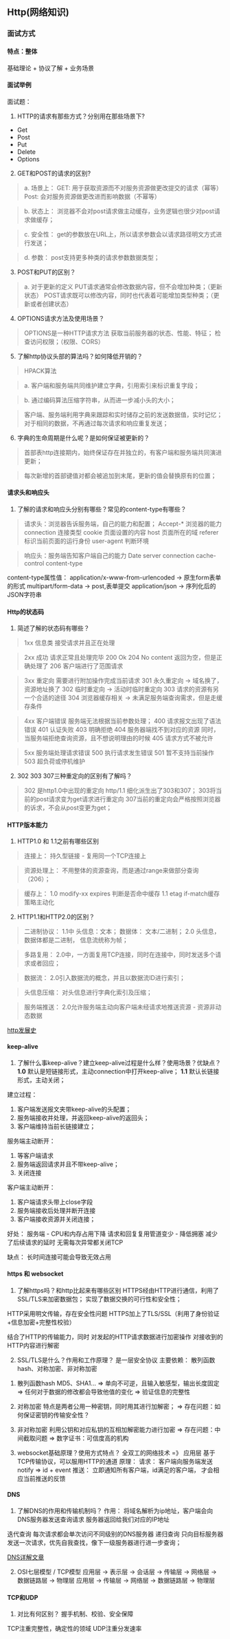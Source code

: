 ## Http(网络知识)

### 面试方式
#### 特点：整体
基础理论 + 协议了解 + 业务场景

#### 面试举例
面试题：

1. HTTP的请求有那些方式？分别用在那些场景下?
* Get
* Post
* Put
* Delete
* Options

2. GET和POST的请求的区别?

>a. 场景上：
GET: 用于获取资源而不对服务资源做更改提交的请求（幂等）
Post: 会对服务资源做更改进而影响数据（不幂等）

>b. 状态上：
浏览器不会对post请求做主动缓存，业务逻辑也很少对post请求做缓存；

>c. 安全性：
get的参数放在URL上，所以请求参数会以请求路径明文方式进行发送；

>d. 参数：
post支持更多种类的请求参数数据类型；

3. POST和PUT的区别？

>a. 对于更新的定义
PUT请求通常会修改数据内容，但不会增加种类；（更新状态）
POST请求既可以修改内容，同时也代表着可能增加类型种类；（更新或者创建状态）

4. OPTIONS请求方法及使用场景？

>OPTIONS是一种HTTP请求方法
获取当前服务器的状态、性能、特征；
检查访问权限；（权限、CORS）

5. 了解http协议头部的算法吗？如何降低开销的？

>HPACK算法

>a. 客户端和服务端共同维护建立字典，引用索引来标识重复字段；

>b. 通过编码算法压缩字符串，从而进一步减小头的大小；

>客户端、服务端利用字典来跟踪和实时储存之前的发送数据值，实时记忆；
对于相同的数据，不再通过每次请求和响应重复发送；

6. 字典的生命周期是什么呢？是如何保证被更新的？

>首部表http连接期内，始终保证存在并独立的，有客户端和服务端共同演进更新；

>每次新增的首部键值对都会被追加到末尾，更新的值会替换原有的位置；

#### 请求头和响应头
1. 了解的请求和响应头分别有哪些？常见的content-type有哪些？

>请求头：浏览器告诉服务端，自己的能力和配置；
Accept-* 浏览器的能力
connection 连接类型
cookie 页面设置的内容
host 页面所在的域
referer 标识当前页面的运行身份
user-agent 判断环境

>响应头：服务端告知客户端自己的能力
Date server connection cache-control content-type

content-type属性值：
application/x-www-from-urlencoded -> 原生form表单的形式
multipart/form-data -> post,表单提交
application/json -> 序列化后的JSON字符串

#### Http的状态码
1. 简述了解的状态码有哪些？

>1xx 信息类 接受请求并且正在处理

>2xx 成功 请求正常且处理完毕
  200 Ok
  204 No content 返回为空，但是正确处理了
  206 客户端进行了范围请求

>3xx 重定向 需要进行附加操作完成当前请求
  301 永久重定向 -> 域名换了，资源地址换了
  302 临时重定向 -> 活动时临时重定向
  303 请求的资源有另一个合适的途径
  304 浏览器缓存相关 -> 未满足服务端查询需求，但是走缓存条件

>4xx 客户端错误 服务端无法根据当前参数处理；
  400 请求报文出现了语法错误
  401 认证失败
  403 明确拒绝
  404 服务器端找不到对应的资源 同时，当服务端拒绝查询资源，且不想说明理由的时候
  405 请求方式不被允许

>5xx 服务端处理请求错误
  500 执行请求发生错误
  501 暂不支持当前操作
  503 超负荷或停机维护

2. 302 303 307三种重定向的区别有了解吗？

>302 是http1.0中出现的重定向
    http/1.1 细化派生出了303和307；
      303将当前的post请求变为get请求进行重定向
      307当前的重定向会严格按照浏览器的诉求，不会从post变更为get；

#### HTTP版本能力
1. HTTP1.0 和 1.1之前有哪些区别

>连接上：
持久型链接 - 复用同一个TCP连接上

>资源处理上：
不用整体的资源查询，而是通过range来做部分查询（206）；

>缓存上：
1.0 modify-xx expires 判断是否命中缓存
1.1 etag if-match缓存策略主动化

2. HTTP1.1和HTTP2.0的区别？

>二进制协议：
1.1中 头信息：文本； 数据体： 文本/二进制；
2.0 头信息，数据体都是二进制， 信息流统称为帧；

>多路复用：
2.0中，一方面复用TCP连接，同时在连接中，同时发送多个请求或者回应；

>数据流：
2.0引入数据流的概念，并且以数据流ID进行索引；

>头信息压缩：
对头信息进行字典化索引及压缩；

>服务端推送：
2.0允许服务端主动向客户端未经请求地推送资源 - 资源非动态数据

[http发展史](https://juejin.cn/post/7079936383925616653?searchId=20240406032619A5449887790A98D607F5)

#### keep-alive
1. 了解什么事keep-alive？建立keep-alive过程是什么样？使用场景？优缺点？
**1.0** 默认是短链接形式，主动connection中打开keep-alive；
**1.1** 默认长链接形式，主动关闭；

建立过程：
  1) 客户端发送报文夹带keep-alive的头配置；
  2) 服务端接收并处理，并返回keep-alive的返回头；
  3) 客户端维持当前长链接建立；

服务端主动断开：
  1) 等客户端请求
  2) 服务端返回请求并且不带keep-alive；
  3) 关闭连接

客户端主动断开：
  1) 客户端请求头带上close字段
  2) 服务端接收后处理并断开连接
  3) 客户端接收资源并关闭连接；

好处：
  服务端 - CPU和内存占用下降
  请求和回复复用管道变少 - 降低拥塞
  减少了后续请求的延时
  无需每次异常都关闭TCP

缺点：
  长时间连接可能会导致无效占用

#### https 和 websocket
1. 了解https吗？和http比起来有哪些区别
HTTPS经由HTTP进行通信，利用了SSL/TLS来加密数据包；
实现了数据交换的可行性和安全性；

HTTP采用明文传输，存在安全性问题
HTTPS加上了TLS/SSL（利用了身份验证+信息加密+完整性校验）

结合了HTTP的传输能力，同时
  对发起的HTTP请求数据进行加密操作
  对接收到的HTTP内容进行解密

2. SSL/TLS是什么？作用和工作原理？
是一层安全协议
主要依赖： 散列函数hash、对称加密、非对称加密
  1) 散列函数hash
  MD5、SHA1... => 单向不可逆，且输入敏感型，输出长度固定 => 任何对于数据的修改都会导致他值的变化 => 验证信息的完整性

  2) 对称加密
  特点是两者公用一种密钥，同时用其进行加解密；
    => 存在问题：如何保证密钥的传输安全性？

  3) 非对称加密
  利用公钥和对应私钥的互相加解密能力进行加密
    => 存在问题：中间截取问题
    => 数字证书：可信度高的机构

3. websocket基础原理？使用方式特点？
全双工的网络技术 =》 应用层
基于TCP传输协议，可以服用HTTP的通道
原理：
  请求： 客户端向服务端发送notify => id + event
  推送： 立即通知所有客户端，id满足的客户端， 才会相应当前推送的反馈

#### DNS
1. 了解DNS的作用和传输机制吗？
作用：
  将域名解析为ip地址，客户端会向DNS服务器发送查询请求
  服务器返回给我们对应的IP地址

迭代查询
  每次请求都会单次访问不同级别的DNS服务器
递归查询
  只向目标服务器发送一次请求，优先自我查找，像下一级服务器进行进一步查询；

[DNS详解文章](https://juejin.cn/post/6990344840181940261?searchId=202404060322118C7A900B487441E38FC7)

2. OSI七层模型 / TCP模型
应用层 -> 表示层 -> 会话层 -> 传输层 -> 网络层 -> 数据链路层 -> 物理层
应用层 -> 传输层 -> 网络层 -> 数据链路层 -> 物理层

#### TCP和UDP
1. 对比有何区别？
握手机制、校验、安全保障

TCP注重完整性，确定性的领域
UDP注重分发速率

